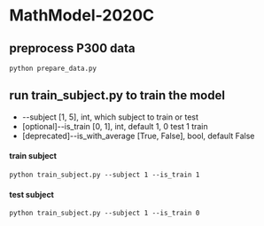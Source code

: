 # MathModel-2020C

## preprocess P300 data
```
python prepare_data.py
```

## run train_subject.py to train the model
* --subject [1, 5], int, which subject to train or test
* [optional]--is_train [0, 1], int, default 1, 0 test 1 train
* [deprecated]--is_with_average [True, False], bool, default False
#### train subject
```
python train_subject.py --subject 1 --is_train 1
```

#### test subject
```
python train_subject.py --subject 1 --is_train 0
```
